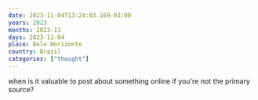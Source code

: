 ```yaml
---
date: 2023-11-04T13:24:03.169-03:00
years: 2023
months: 2023-11
days: 2023-11-04
place: Belo Horizonte
country: Brazil
categories: ["thought"]
---
```

when is it valuable to post about something online if you're not the primary source?
